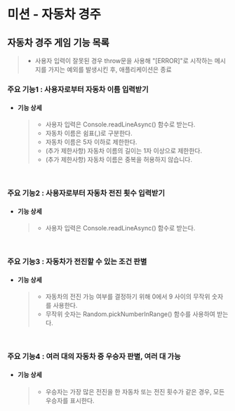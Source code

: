 # 미션 - 자동차 경주

## 자동차 경주 게임 기능 목록

> - 사용자 입력이 잘못된 경우 throw문을 사용해 "[ERROR]"로 시작하는 메시지를 가지는 예외를 발생시킨 후, 애플리케이션은 종료

### 주요 기능1 : 사용자로부터 자동차 이름 입력받기

- #### 기능 상세
  > - 사용자 입력은 Console.readLineAsync() 함수로 받는다.
  > - 자동차 이름은 쉼표(,)로 구분한다.
  > - 자동차 이름은 5자 이하로 제한한다.
  > - (추가 제한사항) 자동차 이름의 길이는 1자 이상으로 제한한다.
  > - (추가 제한사항) 자동차 이름은 중복을 허용하지 않습니다.

<br />

### 주요 기능2 : 사용자로부터 자동차 전진 횟수 입력받기

- #### 기능 상세
  > - 사용자 입력은 Console.readLineAsync() 함수로 받는다.

<br />

### 주요 기능3 : 자동차가 전진할 수 있는 조건 판별

- #### 기능 상세
  > - 자동차의 전진 가능 여부를 결정하기 위해 0에서 9 사이의 무작위 숫자를 사용한다.
  > - 무작위 숫자는 Random.pickNumberInRange() 함수를 사용하여 받는다.

<br />

### 주요 기능4 : 여러 대의 자동차 중 우승자 판별, 여러 대 가능

- #### 기능 상세
  > - 우승자는 가장 많은 전진을 한 자동차 또는 전진 횟수가 같은 경우, 모든 우승자를 표시한다.
